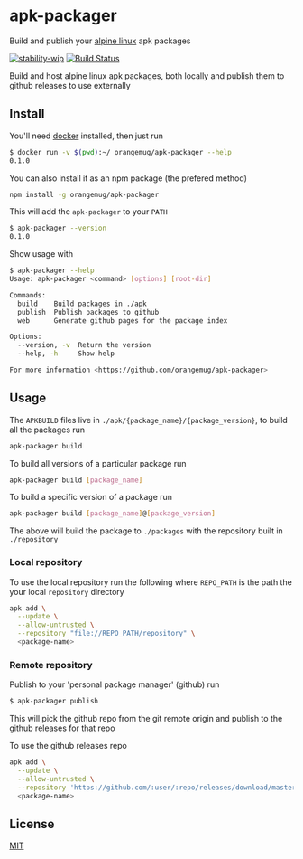 # apk-packager
Build and publish your [alpine linux](https://alpinelinux.org) apk packages

[![stability-wip](https://img.shields.io/badge/stability-work_in_progress-lightgrey.svg)][stability]
[![Build Status](https://circleci.com/gh/orangemug/apkbuilder.png?style=shield)][circleci]

[stability]:   https://github.com/orangemug/stability-badges#work-in-progress
[circleci]:    https://circleci.com/gh/orangemug/apkbuilder

Build and host alpine linux apk packages, both locally and publish them to github releases to use externally


## Install
You'll need [docker](https://docker.com) installed, then just run

```sh
$ docker run -v $(pwd):~/ orangemug/apk-packager --help
0.1.0
```

You can also install it as an npm package (the prefered method)

```sh
npm install -g orangemug/apk-packager
```

This will add the `apk-packager` to your `PATH`

```sh
$ apk-packager --version
0.1.0
```

Show usage with

```sh
$ apk-packager --help
Usage: apk-packager <command> [options] [root-dir]

Commands:
  build    Build packages in ./apk
  publish  Publish packages to github
  web      Generate github pages for the package index

Options:
  --version, -v  Return the version
  --help, -h     Show help                                             [boolean]

For more information <https://github.com/orangemug/apk-packager>
```

## Usage
The `APKBUILD` files live in `./apk/{package_name}/{package_version}`, to build all the packages run

```sh
apk-packager build
```

To build all versions of a particular package run

```sh
apk-packager build [package_name]
```

To build a specific version of a package run

```sh
apk-packager build [package_name]@[package_version]
```

The above will build the package to `./packages` with the repository built in `./repository`


### Local repository
To use the local repository run the following where `REPO_PATH` is the path the your local `repository` directory

```sh
apk add \
  --update \
  --allow-untrusted \
  --repository "file://REPO_PATH/repository" \
  <package-name>
```

### Remote repository
Publish to your 'personal package manager' (github) run

```sh
$ apk-packager publish
```

This will pick the github repo from the git remote origin and publish to the github releases for that repo

To use the github releases repo

```sh
apk add \
  --update \
  --allow-untrusted \
  --repository 'https://github.com/:user/:repo/releases/download/master' \
  <package-name>
```


## License
[MIT](LICENSE)
